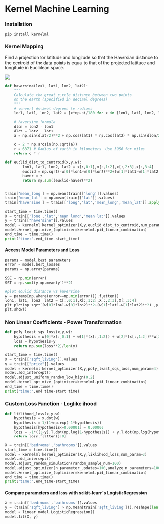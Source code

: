 # Kernel Machine Learning 

### Installation

```
pip install kernelml
```

### Kernel Mapping
Find a projection for latitude and longitude so that the Haversian distance to the centroid of the data points is equal to that of the projected latitude and longitude in Euclidean space.

![](https://user-images.githubusercontent.com/21232362/39224068-37ba94c0-4813-11e8-9414-6d489fe86b4d.png)


```python
def haversine(lon1, lat1, lon2, lat2):
    """
    Calculate the great circle distance between two points 
    on the earth (specified in decimal degrees)
    """
    # convert decimal degrees to radians 
    lon1, lat1, lon2, lat2 = [x*np.pi/180 for x in [lon1, lat1, lon2, lat2]] 

    # haversine formula 
    dlon = lon2 - lon1 
    dlat = lat2 - lat1 
    a = np.sin(dlat/2)**2 + np.cos(lat1) * np.cos(lat2) * np.sin(dlon/2)**2

    c = 2 * np.arcsin(np.sqrt(a)) 
    r = 6371 # Radius of earth in kilometers. Use 3956 for miles
    return c * r

def euclid_dist_to_centroid(x,y,w):
        lon1, lat1, lon2, lat2 = x[:,0:1],x[:,1:2],x[:,2:3],x[:,3:4]
        euclid = np.sqrt((w[0]*lon1-w[0]*lon2)**2+(w[1]*lat1-w[1]*lat2)**2) 
        haver = y
        return np.sum((euclid-haver)**2)


train['mean_long'] = np.mean(train[['long']].values)
train['mean_lat'] = np.mean(train[['lat']].values)
train['haversine'] = train[['long','lat','mean_long','mean_lat']].apply(lambda x: haversine(x[0],x[1],x[2],x[3]),axis=1)

start_time = time.time()
X = train[['long','lat','mean_long','mean_lat']].values
y = train[["haversine"]].values
model = kernelml.kernel_optimizer(X,y,euclid_dist_to_centroid,num_param=2)
model.kernel_optimize_(optimizer=kernelml.pid_linear_combination)    
end_time = time.time()
print("time:",end_time-start_time)
```
#### Access Model Parameters and Loss

```python
params = model.best_parameters
error = model.best_losses
params = np.array(params)

SSE = np.min(error)
SST = np.sum((y-np.mean(y))**2)

#plot eculid distance vs haversine
w = params[np.where(error==np.min(error))].flatten()
lon1, lat1, lon2, lat2 = X[:,0:1],X[:,1:2],X[:,2:3],X[:,3:4]
plt.plot(np.sqrt((w[0]*lon1-w[0]*lon2)**2+(w[1]*lat1-w[1]*lat2)**2) ,y,'.')
plt.show()

```

### Non Linear Coefficients - Power Transformation

```python
def poly_least_sqs_loss(x,y,w):
    hypothesis = w[0]*x[:,0:1] + w[1]*(x[:,1:2]) + w[2]*(x[:,1:2])**w[3]
    loss = hypothesis-y 
    return np.sum(loss**2)/len(y)

start_time = time.time()
X = train[['sqft_living']].values
y = train[["price"]].values
model = kernelml.kernel_optimizer(X,y,poly_least_sqs_loss,num_param=4)
model.add_intercept()
model.adjust_uniform_random_low_high(0,2)
model.kernel_optimize_(optimizer=kernelml.pid_linear_combination)    
end_time = time.time()
print("time:",end_time-start_time)
```

### Custom Loss Function - Loglikelihood

```python
def liklihood_loss(x,y,w):
    hypothesis = x.dot(w)
    hypothesis = 1/(1+np.exp(-1*hypothesis))
    hypothesis[hypothesis<=0.00001] = 0.00001
    loss = -1*((1-y).T.dot(np.log(1-hypothesis)) + y.T.dot(np.log(hypothesis)))/len(y)
    return loss.flatten()[0]

X = train[['bedrooms','bathrooms']].values
start_time = time.time()
model = kernelml.kernel_optimizer(X,y,liklihood_loss,num_param=3)
model.add_intercept()
model.adjust_random_simulation(random_sample_num=100)
model.adjust_optimizer(n_parameter_updates=100,analyze_n_parameters=100)
model.kernel_optimize_(optimizer=kernelml.pid_linear_combination)
end_time = time.time()
print("time:",end_time-start_time)
```

#### Compare parameters and loss with scikit-learn's LogisticRegression

```python
X = train[['bedrooms','bathrooms']].values
y = (train['sqft_living'] > np.mean(train['sqft_living'])).reshape(len(train),1)
model = linear_model.LogisticRegression()
model.fit(X, y)
```
